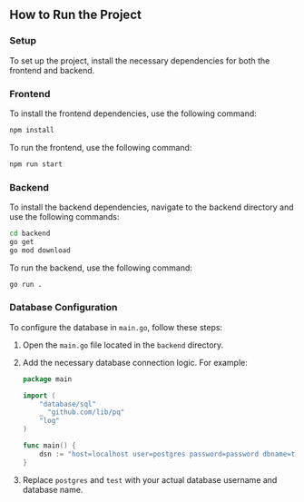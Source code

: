 ## How to Run the Project

### Setup
To set up the project, install the necessary dependencies for both the frontend and backend.

### Frontend
To install the frontend dependencies, use the following command:
```sh
npm install
```

To run the frontend, use the following command:
```sh
npm run start
```

### Backend
To install the backend dependencies, navigate to the backend directory and use the following commands:
```sh
cd backend
go get 
go mod download
```

To run the backend, use the following command:
```sh
go run .
```
### Database Configuration

To configure the database in `main.go`, follow these steps:

1. Open the `main.go` file located in the `backend` directory.
2. Add the necessary database connection logic. For example:
    ```go
    package main

    import (
        "database/sql"
        _ "github.com/lib/pq"
        "log"
    )

    func main() {
       	dsn := "host=localhost user=postgres password=password dbname=test port=5432 sslmode=disable"
    }
    ```

3. Replace `postgres` and `test` with your actual database username and database name.
